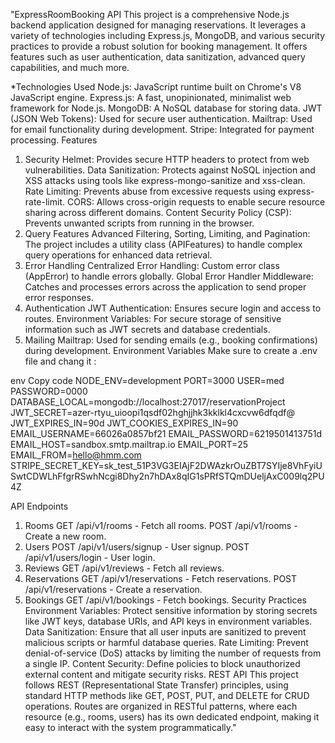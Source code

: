 "ExpressRoomBooking API
This project is a comprehensive Node.js backend application designed for managing reservations. It leverages a variety of technologies including Express.js, MongoDB, and various security practices to provide a robust solution for booking management. It offers features such as user authentication, data sanitization, advanced query capabilities, and much more.

*Technologies Used
Node.js: JavaScript runtime built on Chrome's V8 JavaScript engine.
Express.js: A fast, unopinionated, minimalist web framework for Node.js.
MongoDB: A NoSQL database for storing data.
JWT (JSON Web Tokens): Used for secure user authentication.
Mailtrap: Used for email functionality during development.
Stripe: Integrated for payment processing.
Features
1. Security
Helmet: Provides secure HTTP headers to protect from web vulnerabilities.
Data Sanitization: Protects against NoSQL injection and XSS attacks using tools like express-mongo-sanitize and xss-clean.
Rate Limiting: Prevents abuse from excessive requests using express-rate-limit.
CORS: Allows cross-origin requests to enable secure resource sharing across different domains.
Content Security Policy (CSP): Prevents unwanted scripts from running in the browser.
2. Query Features
Advanced Filtering, Sorting, Limiting, and Pagination: The project includes a utility class (APIFeatures) to handle complex query operations for enhanced data retrieval.
3. Error Handling
Centralized Error Handling: Custom error class (AppError) to handle errors globally.
Global Error Handler Middleware: Catches and processes errors across the application to send proper error responses.
4. Authentication
JWT Authentication: Ensures secure login and access to routes.
Environment Variables: For secure storage of sensitive information such as JWT secrets and database credentials.
5. Mailing
Mailtrap: Used for sending emails (e.g., booking confirmations) during development.
Environment Variables
Make sure to create a .env file and chang it :

env
Copy code
NODE_ENV=development
PORT=3000
USER=med
PASSWORD=0000
DATABASE_LOCAL=mongodb://localhost:27017/reservationProject
JWT_SECRET=azer-rtyu_uioopi1qsdf02hghjjhk3kklkl4cxcvw6dfqdf@
JWT_EXPIRES_IN=90d
JWT_COOKIES_EXPIRES_IN=90
EMAIL_USERNAME=66026a0857bf21
EMAIL_PASSWORD=6219501413751d
EMAIL_HOST=sandbox.smtp.mailtrap.io
EMAIL_PORT=25
EMAIL_FROM=hello@hmm.com
STRIPE_SECRET_KEY=sk_test_51P3VG3EIAjF2DWAzkrOuZBT7SYIje8VhFyiUSwtCDWLhFfgrRSwhNcgi8Dhy2n7hDAx8qIG1sPRfSTQmDUeljAxC009lq2PU4Z


API Endpoints
1. Rooms
GET /api/v1/rooms - Fetch all rooms.
POST /api/v1/rooms - Create a new room.
2. Users
POST /api/v1/users/signup - User signup.
POST /api/v1/users/login - User login.
3. Reviews
GET /api/v1/reviews - Fetch all reviews.
4. Reservations
GET /api/v1/reservations - Fetch reservations.
POST /api/v1/reservations - Create a reservation.
5. Bookings
GET /api/v1/bookings - Fetch bookings.
Security Practices
Environment Variables: Protect sensitive information by storing secrets like JWT keys, database URIs, and API keys in environment variables.
Data Sanitization: Ensure that all user inputs are sanitized to prevent malicious scripts or harmful database queries.
Rate Limiting: Prevent denial-of-service (DoS) attacks by limiting the number of requests from a single IP.
Content Security: Define policies to block unauthorized external content and mitigate security risks.
REST API
This project follows REST (Representational State Transfer) principles, using standard HTTP methods like GET, POST, PUT, and DELETE for CRUD operations. Routes are organized in RESTful patterns, where each resource (e.g.,  rooms, users) has its own dedicated endpoint, making it easy to interact with the system programmatically."
